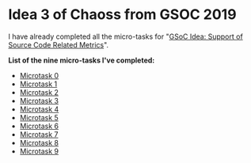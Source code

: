 # Idea 3 of Chaoss from GSOC 2019
I have already completed all the micro-tasks for "[GSoC Idea: Support of Source Code Related Metrics](https://github.com/chaoss/grimoirelab/issues/182)". 

**List of the nine micro-tasks I've completed:**
* [Microtask 0](https://github.com/SunflowerPKU/GSoC-Support-of-Source-Code-Related-Metrics/blob/master/Microtask%200.md)
* [Microtask 1](https://github.com/SunflowerPKU/GSoC-Support-of-Source-Code-Related-Metrics/blob/master/Microtask%201.md)
* [Microtask 2](https://github.com/SunflowerPKU/GSoC-Support-of-Source-Code-Related-Metrics/blob/master/Microtask%202/Microtask%202.md)
* [Microtask 3](https://github.com/SunflowerPKU/GSoC-Support-of-Source-Code-Related-Metrics/blob/master/Microtask%203.md)
* [Microtask 4](https://github.com/SunflowerPKU/GSoC-Support-of-Source-Code-Related-Metrics/blob/master/Microtask%204/Microtask%204.md)
* [Microtask 5](https://github.com/SunflowerPKU/GSoC-Support-of-Source-Code-Related-Metrics/blob/master/Microtask%205.md)
* [Microtask 6](https://github.com/SunflowerPKU/GSoC-Support-of-Source-Code-Related-Metrics/blob/master/Microtask%206/Microtask%206.md)
* [Microtask 7](https://github.com/SunflowerPKU/GSoC-Support-of-Source-Code-Related-Metrics/blob/master/Microtask%207.md)
* [Microtask 8](https://github.com/SunflowerPKU/GSoC-Support-of-Source-Code-Related-Metrics/blob/master/Microtask%208/Microtask%208.md)
* [Microtask 9](https://github.com/SunflowerPKU/GSoC-Support-of-Source-Code-Related-Metrics/blob/master/Microtask%209.md)
